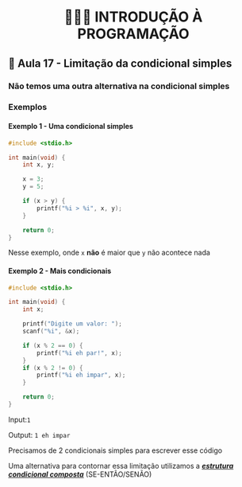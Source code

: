 <h1 align="center">👨🏻‍💻 INTRODUÇÃO À PROGRAMAÇÃO</h1>

## 🚫 Aula 17 - Limitação da condicional simples

### Não temos uma outra alternativa na condicional simples

### Exemplos

#### Exemplo 1 - Uma condicional simples

```c
#include <stdio.h>

int main(void) {
    int x, y;

    x = 3;
    y = 5;

    if (x > y) {
        printf("%i > %i", x, y);
    }

    return 0;
}
```

Nesse exemplo, onde `x` **não** é maior que `y` não acontece nada

#### Exemplo 2 - Mais condicionais

```c
#include <stdio.h>

int main(void) {
    int x;

    printf("Digite um valor: ");
    scanf("%i", &x);

    if (x % 2 == 0) {
        printf("%i eh par!", x);
    }
    if (x % 2 != 0) {
        printf("%i eh impar", x);
    }

    return 0;
}
```

Input:`1`

Output: `1 eh impar`

Precisamos de 2 condicionais simples para escrever esse código

Uma alternativa para contornar essa limitação utilizamos a [**_estrutura condicional composta_**](../aula_18) (SE-ENTÃO/SENÃO)
